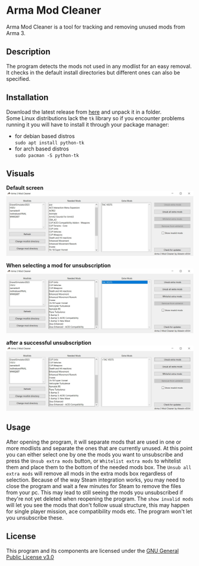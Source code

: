# Arma Mod Cleaner

Arma Mod Cleaner is a tool for tracking and removing unused mods from Arma 3.

## Description

The program detects the mods not used in any modlist for an easy removal. It checks in the default install directories but different ones can also be specified.

## Installation

Download the latest release from [here](https://gitlab.com/Alexein/arma-3-mod-cleaner/-/releases) and unpack it in a folder.  
Some Linux distributions lack the `tk` library so if you encounter problems running it you will have to install it through your package manager:
- for debian based distros  
`sudo apt install python-tk`  
- for arch based distros  
`sudo pacman -S python-tk`  

## Visuals 

**Default screen**  
![default screen](/images/Standard.jpg)  

**When selecting a mod for unsubscription**  
![when selecting a mod for unsubscription](/images/Mod_selected.jpg) 
 
**after a successful unsubscription**  
![after a successful unsubscription](/images/Mod_unsubbed.jpg)  

## Usage

After opening the program, it will separate mods that are used in one or more modlists and separate the ones that are currently unused. At this point you can either select one by one the mods you want to unsubscribe and press the `Unsub extra mods` button, or `Whitelist extra mods` to whitelist them and place them to the bottom of the needed mods box. The `Unsub all extra mods` will remove all mods in the extra mods box regardless of selection.
Because of the way Steam integration works, you may need to close the program and wait a few minutes for Steam to remove the files from your pc. This may lead to still seeing the mods you unsubscribed if they're not yet deleted when reopening the program. 
The `show invalid mods` will let you see the mods that don't follow usual structure, this may happen for single player mission, ace compatibility mods etc. The program won't let you unsubscribe these.

## License

This program and its components are licensed under the [GNU General Public License v3.0](https://www.gnu.org/licenses/gpl-3.0.html)